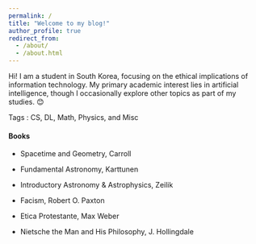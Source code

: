 ```yaml
---
permalink: /
title: "Welcome to my blog!"
author_profile: true
redirect_from: 
  - /about/
  - /about.html
---
```


Hi! I am a student in South Korea, focusing on the ethical implications of information technology. My primary academic interest lies in artificial intelligence, though I occasionally explore other topics as part of my studies. 😊

Tags : CS, DL, Math, Physics, and Misc

#### Books

- Spacetime and Geometry, Carroll
- Fundamental Astronomy, Karttunen
- Introductory Astronomy & Astrophysics, Zeilik

- Facism, Robert O. Paxton
- Etica Protestante, Max Weber
- Nietsche the Man and His Philosophy, J. Hollingdale
